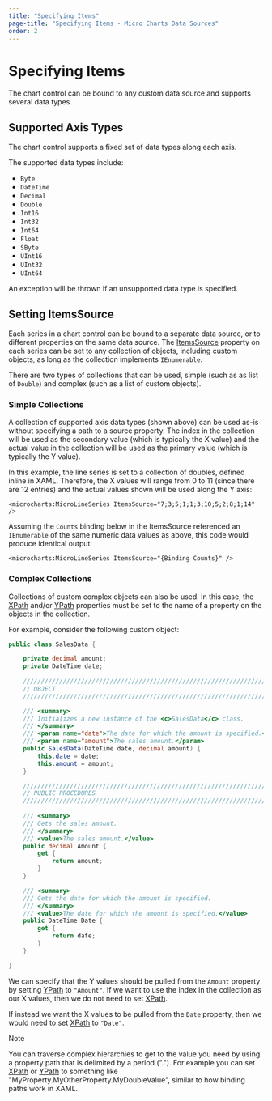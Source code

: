 ```yaml
---
title: "Specifying Items"
page-title: "Specifying Items - Micro Charts Data Sources"
order: 2
---
```

# Specifying Items

The chart control can be bound to any custom data source and supports several data types.

## Supported Axis Types

The chart control supports a fixed set of data types along each axis.

The supported data types include:

- `Byte`
- `DateTime`
- `Decimal`
- `Double`
- `Int16`
- `Int32`
- `Int64`
- `Float`
- `SByte`
- `UInt16`
- `UInt32`
- `UInt64`

An exception will be thrown if an unsupported data type is specified.

## Setting ItemsSource

Each series in a chart control can be bound to a separate data source, or to different properties on the same data source.  The [ItemsSource](xref:ActiproSoftware.Windows.Controls.MicroCharts.Primitives.MicroSeriesBase.ItemsSource) property on each series can be set to any collection of objects, including custom objects, as long as the collection implements `IEnumerable`.

There are two types of collections that can be used, simple (such as as list of `Double`) and complex (such as a list of custom objects).

### Simple Collections

A collection of supported axis data types (shown above) can be used as-is without specifying a path to a source property.  The index in the collection will be used as the secondary value (which is typically the X value) and the actual value in the collection will be used as the primary value (which is typically the Y value).

In this example, the line series is set to a collection of doubles, defined inline in XAML. Therefore, the X values will range from 0 to 11 (since there are 12 entries) and the actual values shown will be used along the Y axis:

```xaml
<microcharts:MicroLineSeries ItemsSource="7;3;5;1;1;3;10;5;2;8;1;14" />
```

Assuming the `Counts` binding below in the ItemsSource referenced an `IEnumerable` of the same numeric data values as above, this code would produce identical output:

```xaml
<microcharts:MicroLineSeries ItemsSource="{Binding Counts}" />
```

### Complex Collections

Collections of custom complex objects can also be used.  In this case, the [XPath](xref:ActiproSoftware.Windows.Controls.MicroCharts.Primitives.MicroXYSeriesBase.XPath) and/or [YPath](xref:ActiproSoftware.Windows.Controls.MicroCharts.Primitives.MicroXYSeriesBase.YPath) properties must be set to the name of a property on the objects in the collection.

For example, consider the following custom object:

```csharp
public class SalesData {

	private decimal amount;
	private DateTime date;
	
	/////////////////////////////////////////////////////////////////////////////////////////////////////
	// OBJECT
	/////////////////////////////////////////////////////////////////////////////////////////////////////

	/// <summary>
	/// Initializes a new instance of the <c>SalesData</c> class.
	/// </summary>
	/// <param name="date">The date for which the amount is specified.</param>
	/// <param name="amount">The sales amount.</param>
	public SalesData(DateTime date, decimal amount) {
		this.date = date;
		this.amount = amount;
	}

	/////////////////////////////////////////////////////////////////////////////////////////////////////
	// PUBLIC PROCEDURES
	/////////////////////////////////////////////////////////////////////////////////////////////////////
	
	/// <summary>
	/// Gets the sales amount.
	/// </summary>
	/// <value>The sales amount.</value>
	public decimal Amount { 
		get {
			return amount;
		}
	}

	/// <summary>
	/// Gets the date for which the amount is specified.
	/// </summary>
	/// <value>The date for which the amount is specified.</value>
	public DateTime Date { 
		get {
			return date;
		}
	}

}
```

We can specify that the Y values should be pulled from the `Amount` property by setting [YPath](xref:ActiproSoftware.Windows.Controls.MicroCharts.Primitives.MicroXYSeriesBase.YPath) to `"Amount"`.  If we want to use the index in the collection as our X values, then we do not need to set [XPath](xref:ActiproSoftware.Windows.Controls.MicroCharts.Primitives.MicroXYSeriesBase.XPath).

If instead we want the X values to be pulled from the `Date` property, then we would need to set [XPath](xref:ActiproSoftware.Windows.Controls.MicroCharts.Primitives.MicroXYSeriesBase.XPath) to `"Date"`.

> [!NOTE]
> You can traverse complex hierarchies to get to the value you need by using a property path that is delimited by a period (".").  For example you can set [XPath](xref:ActiproSoftware.Windows.Controls.MicroCharts.Primitives.MicroXYSeriesBase.XPath) or [YPath](xref:ActiproSoftware.Windows.Controls.MicroCharts.Primitives.MicroXYSeriesBase.YPath) to something like "MyProperty.MyOtherProperty.MyDoubleValue", similar to how binding paths work in XAML.
